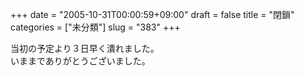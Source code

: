 +++
date = "2005-10-31T00:00:59+09:00"
draft = false
title = "閉鎖"
categories = ["未分類"]
slug = "383"
+++

<div>当初の予定より３日早く潰れました。</div>
<div>いままでありがとうございました。</div>
